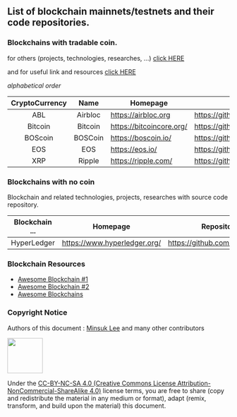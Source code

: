 ## List of blockchain mainnets/testnets and their code repositories.

### Blockchains with tradable coin. 

for others (projects, technologies, researches, ...) [click HERE](#Blockchains-with-no-coin)

and for useful link and resources [click HERE](#Blockchain-resources)

*alphabetical order*

| CryptoCurrency | Name | Homepage | Repository |
|:---:|:---:|---|---|
| ABL | Airbloc | https://airbloc.org | https://github.com/airbloc |
| Bitcoin | Bitcoin | https://bitcoincore.org/ | https://github.com/bitcoin/bitcoin/ |
| BOScoin | BOSCoin| https://boscoin.io/ | https://github.com/bosnet/ |
| EOS     | EOS | https://eos.io/ | https://github.com/EOSIO/ |
| XRP | Ripple | https://ripple.com/ | https://github.com/ripple |

### Blockchains with no coin

Blockchain and related technologies, projects, researches with source code repository.

| Blockchain ... | Homepage | Repository |
|:---:|---|---|
| HyperLedger | https://www.hyperledger.org/ | https://github.com/hyperledger |

### Blockchain Resources

* [Awesome Blockchain #1](https://github.com/igorbarinov/awesome-blockchain)
* [Awesome Blockchain #2](https://github.com/imbaniac/awesome-blockchain)
* [Awesome Blockchains](https://github.com/openblockchains/awesome-blockchains)

### Copyright Notice

Authors of this document : [Minsuk Lee](mailto:ykhl1itj@gmail.com) and many other contributors

<img src="https://mirrors.creativecommons.org/presskit/buttons/88x31/png/by-nc-sa.png" width="80px"></img> 

Under the [CC-BY-NC-SA 4.0 (Creative Commons License Attribution-NonCommercial-ShareAlike 4.0)](https://creativecommons.org/licenses/by-nc-sa/4.0/legalcode) license terms, you are free to share (copy and redistribute the material in any medium or format), adapt (remix, transform, and build upon the material) this document.
